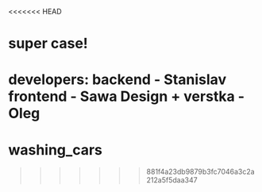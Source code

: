 <<<<<<< HEAD

# super case!

developers:
backend - Stanislav
frontend - Sawa
Design + verstka - Oleg
=======

# washing_cars

> > > > > > > 881f4a23db9879b3fc7046a3c2a212a5f5daa347
